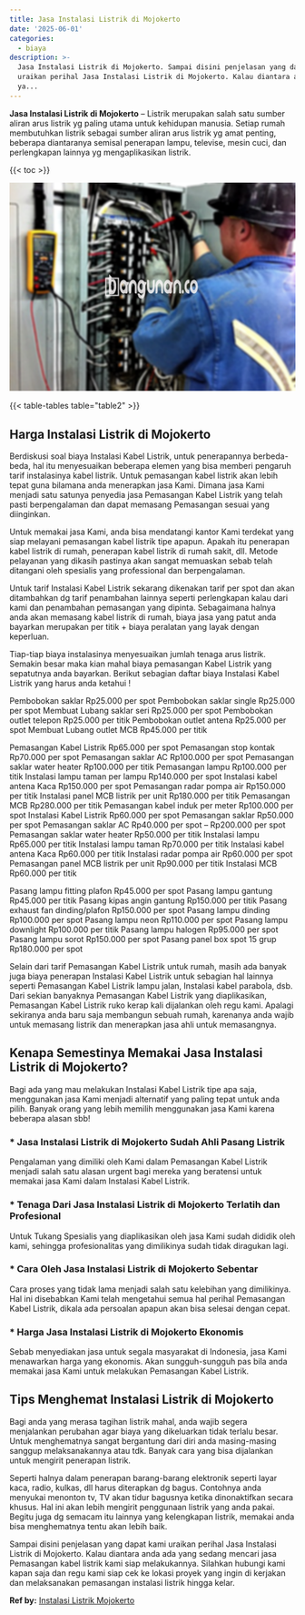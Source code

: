```yaml
---
title: Jasa Instalasi Listrik di Mojokerto
date: '2025-06-01'
categories:
  - biaya
description: >-
  Jasa Instalasi Listrik di Mojokerto. Sampai disini penjelasan yang dapat kami
  uraikan perihal Jasa Instalasi Listrik di Mojokerto. Kalau diantara anda ada
  ya...
---
```


**Jasa Instalasi Listrik di Mojokerto** – Listrik merupakan salah satu sumber aliran arus listrik yg paling utama untuk kehidupan manusia. Setiap rumah membutuhkan listrik sebagai sumber aliran arus listrik yg amat penting, beberapa diantaranya semisal penerapan lampu, televise, mesin cuci, dan perlengkapan lainnya yg mengaplikasikan listrik.

{{< toc >}}

![Jasa Instalasi Listrik di Mojokerto](/images/instalasi-listrik-murah24.png)

{{< table-tables table="table2" >}}

## Harga Instalasi Listrik di Mojokerto

Berdiskusi soal biaya Instalasi Kabel Listrik, untuk penerapannya berbeda-beda, hal itu menyesuaikan beberapa elemen yang bisa memberi pengaruh tarif instalasinya kabel listrik. Untuk pemasangan kabel listrik akan lebih tepat guna bilamana anda menerapkan jasa Kami. Dimana jasa Kami menjadi satu satunya penyedia jasa Pemasangan Kabel Listrik yang telah pasti berpengalaman dan dapat memasang Pemasangan sesuai yang diinginkan.

Untuk memakai jasa Kami, anda bisa mendatangi kantor Kami terdekat yang siap melayani pemasangan kabel listrik tipe apapun. Apakah itu penerapan kabel listrik di rumah, penerapan kabel listrik di rumah sakit, dll. Metode pelayanan yang dikasih pastinya akan sangat memuaskan sebab telah ditangani oleh spesialis yang professional dan berpengalaman.

Untuk tarif Instalasi Kabel Listrik sekarang dikenakan tarif per spot dan akan ditambahkan dg tarif penambahan lainnya seperti perlengkapan kalau dari kami dan penambahan pemasangan yang dipinta. Sebagaimana halnya anda akan memasang kabel listrik di rumah, biaya jasa yang patut anda bayarkan merupakan per titik + biaya peralatan yang layak dengan keperluan.

Tiap-tiap biaya instalasinya menyesuaikan jumlah tenaga arus listrik. Semakin besar maka kian mahal biaya pemasangan Kabel Listrik yang sepatutnya anda bayarkan. Berikut sebagian daftar biaya Instalasi Kabel Listrik yang harus anda ketahui !

Pembobokan saklar Rp25.000 per spot Pembobokan saklar single Rp25.000 per spot Membuat Lubang saklar seri Rp25.000 per spot Pembobokan outlet telepon Rp25.000 per titik Pembobokan outlet antena Rp25.000 per spot Membuat Lubang outlet MCB Rp45.000 per titik

Pemasangan Kabel Listrik Rp65.000 per spot Pemasangan stop kontak Rp70.000 per spot Pemasangan saklar AC Rp100.000 per spot Pemasangan saklar water heater Rp100.000 per titik Pemasangan lampu Rp100.000 per titik Instalasi lampu taman per lampu Rp140.000 per spot Instalasi kabel antena Kaca Rp150.000 per spot Pemasangan radar pompa air Rp150.000 per titik Instalasi panel MCB listrik per unit Rp180.000 per titik Pemasangan MCB Rp280.000 per titik Pemasangan kabel induk per meter Rp100.000 per spot Instalasi Kabel Listrik Rp60.000 per spot Pemasangan saklar Rp50.000 per spot Pemasangan saklar AC Rp40.000 per spot – Rp200.000 per spot Pemasangan saklar water heater Rp50.000 per titik Instalasi lampu Rp65.000 per titik Instalasi lampu taman Rp70.000 per titik Instalasi kabel antena Kaca Rp60.000 per titik Instalasi radar pompa air Rp60.000 per spot Pemasangan panel MCB listrik per unit Rp90.000 per titik Instalasi MCB Rp60.000 per titik

Pasang lampu fitting plafon Rp45.000 per spot Pasang lampu gantung Rp45.000 per titik Pasang kipas angin gantung Rp150.000 per titik Pasang exhaust fan dinding/plafon Rp150.000 per spot Pasang lampu dinding Rp100.000 per spot Pasang lampu neon Rp110.000 per spot Pasang lampu downlight Rp100.000 per titik Pasang lampu halogen Rp95.000 per spot Pasang lampu sorot Rp150.000 per spot Pasang panel box spot 15 grup Rp180.000 per spot

Selain dari tarif Pemasangan Kabel Listrik untuk rumah, masih ada banyak juga biaya penerapan Instalasi Kabel Listrik untuk sebagian hal lainnya seperti Pemasangan Kabel Listrik lampu jalan, Instalasi kabel parabola, dsb. Dari sekian banyaknya Pemasangan Kabel Listrik yang diaplikasikan, Pemasangan Kabel Listrik ruko kerap kali dijalankan oleh regu kami. Apalagi sekiranya anda baru saja membangun sebuah rumah, karenanya anda wajib untuk memasang listrik dan menerapkan jasa ahli untuk memasangnya.

## Kenapa Semestinya Memakai Jasa Instalasi Listrik di Mojokerto?

Bagi ada yang mau melakukan Instalasi Kabel Listrik tipe apa saja, menggunakan jasa Kami menjadi alternatif yang paling tepat untuk anda pilih. Banyak orang yang lebih memilih menggunakan jasa Kami karena beberapa alasan sbb!

### \* Jasa Instalasi Listrik di Mojokerto Sudah Ahli Pasang Listrik

Pengalaman yang dimiliki oleh Kami dalam Pemasangan Kabel Listrik menjadi salah satu alasan urgent bagi mereka yang beratensi untuk memakai jasa Kami dalam Instalasi Kabel Listrik.

### \* Tenaga Dari Jasa Instalasi Listrik di Mojokerto Terlatih dan Profesional

Untuk Tukang Spesialis yang diaplikasikan oleh jasa Kami sudah dididik oleh kami, sehingga profesionalitas yang dimilikinya sudah tidak diragukan lagi.

### \* Cara Oleh Jasa Instalasi Listrik di Mojokerto Sebentar

Cara proses yang tidak lama menjadi salah satu kelebihan yang dimilikinya. Hal ini disebabkan Kami telah mengetahui semua hal perihal Pemasangan Kabel Listrik, dikala ada persoalan apapun akan bisa selesai dengan cepat.

### \* Harga Jasa Instalasi Listrik di Mojokerto Ekonomis

Sebab menyediakan jasa untuk segala masyarakat di Indonesia, jasa Kami menawarkan harga yang ekonomis. Akan sungguh-sungguh pas bila anda memakai jasa Kami untuk melakukan Pemasangan Kabel Listrik.

## Tips Menghemat Instalasi Listrik di Mojokerto


Bagi anda yang merasa tagihan listrik mahal, anda wajib segera menjalankan perubahan agar biaya yang dikeluarkan tidak terlalu besar. Untuk menghematnya sangat bergantung dari diri anda masing-masing sanggup melaksanakannya atau tdk. Banyak cara yang bisa dijalankan untuk mengirit penerapan listrik.

Seperti halnya dalam penerapan barang-barang elektronik seperti layar kaca, radio, kulkas, dll harus diterapkan dg bagus. Contohnya anda menyukai menonton tv, TV akan tidur bagusnya ketika dinonaktifkan secara khusus. Hal ini akan lebih mengirit penggunaan listrik yang anda pakai. Begitu juga dg semacam itu lainnya yang kelengkapan listrik, memakai anda bisa menghematnya tentu akan lebih baik.

Sampai disini penjelasan yang dapat kami uraikan perihal Jasa Instalasi Listrik di Mojokerto. Kalau diantara anda ada yang sedang mencari jasa Pemasangan kabel listrik kami siap melakukannya. Silahkan hubungi kami kapan saja dan regu kami siap cek ke lokasi proyek yang ingin di kerjakan dan melaksanakan pemasangan instalasi listrik hingga kelar.

**Ref by:** [Instalasi Listrik Mojokerto](https://id.wikipedia.org/wiki/Instalasi)
